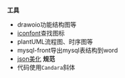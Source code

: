 **工具**
* drawoio功能结构图等
* [iconfont](https://www.iconfont.cn/)查找图标
* plantUML流程图、时序图等
* mysql-front导出mysql表结构到word
* [json美化](https://jsoncrack.com/editor)
**规范**
* 代码使用`Candara`斜体